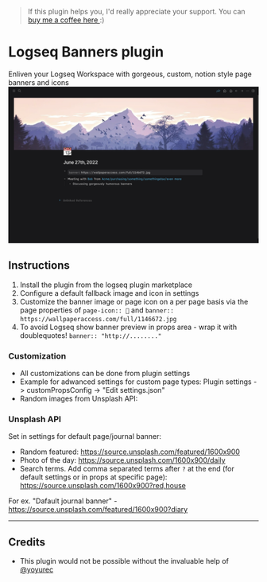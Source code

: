 >If this plugin helps you, I'd really appreciate your support. You can [buy me a coffee here ](https://www.buymeacoffee.com/sawhney17) :)
# Logseq Banners plugin
Enliven your Logseq Workspace with gorgeous, custom, notion style page banners and icons
![](./Screenshot%202022-06-27%20at%2010.46.44%20PM.png)
## Instructions
1. Install the plugin from the logseq plugin marketplace
2. Configure a default fallback image and icon in settings
3. Customize the banner image or page icon on a per page basis via the page properties of `page-icon:: 💸` and `banner:: https://wallpaperaccess.com/full/1146672.jpg`
4. To avoid Logseq show banner preview in props area - wrap it with doublequotes! `banner:: "http://........"`


### Customization
- All customizations can be done from plugin settings
- Example for adwanced settings for custom page types: Plugin settings -> customPropsConfig -> "Edit settings.json"
- Random images from Unsplash API:

### Unsplash API
Set in settings for default page/journal banner:
* Random featured: https://source.unsplash.com/featured/1600x900
* Photo of the day: https://source.unsplash.com/1600x900/daily
* Search terms. Add comma separated terms after `?` at the end (for default settings or in props at specific page): https://source.unsplash.com/1600x900?red,house

For ex. "Dafault journal banner" - https://source.unsplash.com/featured/1600x900?diary

---
## Credits
- This plugin would not be possible without the invaluable help of [@yoyurec](https://github.com/yoyurec)
